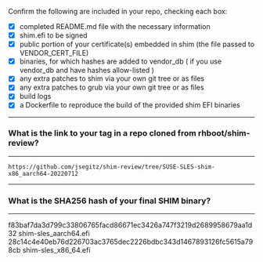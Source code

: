 Confirm the following are included in your repo, checking each box:

 - [x] completed README.md file with the necessary information
 - [x] shim.efi to be signed
 - [x] public portion of your certificate(s) embedded in shim (the file passed to VENDOR_CERT_FILE)
 - [x] binaries, for which hashes are added to vendor_db ( if you use vendor_db and have hashes allow-listed )
 - [x] any extra patches to shim via your own git tree or as files
 - [x] any extra patches to grub via your own git tree or as files
 - [x] build logs
 - [x] a Dockerfile to reproduce the build of the provided shim EFI binaries

-------------------------------------------------------------------------------
### What is the link to your tag in a repo cloned from rhboot/shim-review?
-------------------------------------------------------------------------------

`https://github.com/jsegitz/shim-review/tree/SUSE-SLES-shim-x86_aarch64-20220712`

-------------------------------------------------------------------------------
### What is the SHA256 hash of your final SHIM binary?
-------------------------------------------------------------------------------
f83baf7da3d799c33806765facd86671ec3426a747f3219d2689958679aa1d32  shim-sles_aarch64.efi
28c14c4e40eb76d226703ac3765dec2226bdbc343d1467893126fc5615a798cb  shim-sles_x86_64.efi
